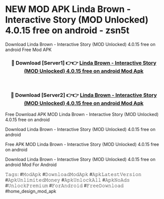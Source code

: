 # NEW MOD APK Linda Brown - Interactive Story (MOD Unlocked) 4.0.15 free on android - zsn5t
Download Linda Brown - Interactive Story (MOD Unlocked) 4.0.15 free on android Free Mod APK

<div align="center">
<h3>🔴 Download [Server1] 👉👉 <a href="https://apk-comot.site?title=Linda_Brown_-_Interactive_Story_(MOD_Unlocked)_4.0.15_free_on_android">Linda Brown - Interactive Story (MOD Unlocked) 4.0.15 free on android Mod Apk</a></h3><br>

<h3>🔴 Download [Server2] 👉👉 <a href="https://apk-comot.site?title=Linda_Brown_-_Interactive_Story_(MOD_Unlocked)_4.0.15_free_on_android">Linda Brown - Interactive Story (MOD Unlocked) 4.0.15 free on android Mod Apk</a></h3>
</div>


Free Download APK MOD Linda Brown - Interactive Story (MOD Unlocked) 4.0.15 free on android

Download Linda Brown - Interactive Story (MOD Unlocked) 4.0.15 free on android 

Free APK MOD Linda Brown - Interactive Story (MOD Unlocked) 4.0.15 free on android 

Download Linda Brown - Interactive Story (MOD Unlocked) 4.0.15 free on android Mod For Android

𝚃𝚊𝚐𝚜: #𝙼𝚘𝚍𝙰𝚙𝚔 #𝙳𝚘𝚠𝚗𝚕𝚘𝚊𝚍𝙼𝚘𝚍𝙰𝚙𝚔 #𝙰𝚙𝚔𝙻𝚊𝚝𝚎𝚜𝚝𝚅𝚎𝚛𝚜𝚒𝚘𝚗 #𝙰𝚙𝚔𝚄𝚗𝚕𝚒𝚖𝚒𝚝𝚎𝚍𝙼𝚘𝚗𝚎𝚢 #𝙰𝚙𝚔𝚄𝚗𝚕𝚘𝚌𝚔𝙰𝚕𝚕 #𝙰𝚙𝚔𝙽𝚘𝙰𝚍𝚜 #𝚄𝚗𝚕𝚘𝚌𝚔𝙿𝚛𝚎𝚖𝚒𝚞𝚖 #𝙵𝚘𝚛𝙰𝚗𝚍𝚛𝚘𝚒𝚍 #𝙵𝚛𝚎𝚎𝙳𝚘𝚠𝚗𝚕𝚘𝚊𝚍 #home_design_mod_apk